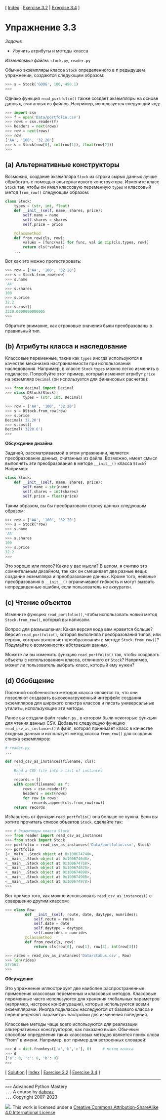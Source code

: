 \[ [Index](index.md) | [Exercise 3.2](ex3_2.md) | [Exercise 3.4](ex3_4.md) \]

# Упражнение 3.3

*Задачи:*

- Изучить атрибуты и методы класса

*Изменяемые файлы:* `stock.py`, `reader.py`

Обычно экземпляры класса `Stock` определенного в п
редыдущем упражнении, создаются следующим образом:

```python
>>> s = Stock('GOOG', 100, 490.1)
>>>
```

Однако функция `read_portfolio()`  также создает экземпляры на основе данных, 
считанных из файлов. Например, используется следующий код:

```python
>>> import csv
>>> f = open('Data/portfolio.csv')
>>> rows = csv.reader(f)
>>> headers = next(rows)
>>> row = next(rows)
>>> row
['AA', '100', '32.20']
>>> s = Stock(row[0], int(row[1]), float(row[2]))
>>>
```

## (a) Альтернативные конструкторы

Возможно, создание экземпляра `Stock` из строки сырых данных лучше обработать 
с помощью альтернативного конструктора. Измените класс `Stock` так, чтобы 
он имел классовую переменную `types` и классовый метод `from_row()` следующим образом:

```python
class Stock:
    types = (str, int, float)
    def __init__(self, name, shares, price):
        self.name = name
        self.shares = shares
        self.price = price

    @classmethod
    def from_row(cls, row):
        values = [func(val) for func, val in zip(cls.types, row)]
        return cls(*values)
    ...
```

Вот как это можно протестировать:

```python
>>> row = ['AA', '100', '32.20']
>>> s = Stock.from_row(row)
>>> s.name
'AA'
>>> s.shares
100
>>> s.price
32.2
>>> s.cost()
3220.0000000000005
>>>
```

Обратите внимание, как строковые значения были преобразованы в правильный тип.

## (b) Атрибуты класса и наследование

Классовые переменные, такие как `types` иногда используются в качестве механизма настраиваемости 
при использовании наследования. Например, в классе `Stock` `types` можно легко изменить в подклассе. 
Попробуйте этот пример, который изменяет атрибут `price` на экземпляр `Decimal` 
(он используется для финансовых расчетов):

```python
>>> from decimal import Decimal
>>> class DStock(Stock):
        types = (str, int, Decimal)

>>> row = ['AA', '100', '32.20']
>>> s = DStock.from_row(row)
>>> s.price
Decimal('32.20')
>>> s.cost()
Decimal('3220.0')
>>>
```

**Обсуждение дизайна**

Задачей, рассматриваемой в этом упражнении, является преобразование данных, считанных из файла. 
Возможно, имеет смысл выполнять эти преобразования в методе `__init__()` класса `Stock`? Например:

```python
class Stock:
    def __init__(self, name, shares, price):
        self.name = str(name)
        self.shares = int(shares)
        self.price = float(price)
```

Таким образом, вы бы преобразовали строку данных следующим образом:

```python
>>> row = ['AA', '100', '32.20']
>>> s = Stock(*row)
>>> s.name
'AA'
>>> s.shares
100
>>> s.price
32.2
>>>
```

Это хорошо или плохо? Какие у вас мысли? В целом, я считаю это сомнительным дизайном, 
так как он смешивает две разные вещи: создание экземпляра и преобразование данных. 
Кроме того, неявные преобразования в `__init__()` ограничивают гибкость и могут 
вызвать непредвиденные ошибки, если пользователь не аккуратен.

## (c) Чтение объектов

Измените функцию `read_portfolio()`, чтобы использовать новый метод `Stock.from_row()`, 
который вы написали.

Вопрос для размышления: Какая версия кода вам нравится больше? 
Версия `read_portfolio()`, которая выполняла преобразования типов, или версия, 
которая выполняет преобразования в методе `Stock.from_row()`?
Подумайте о возможностях абстракции данных.

Можете ли вы изменить функцию `read_portfolio()` так, чтобы создавать объекты 
с использованием класса, отличного от  `Stock`?  Например, может ли пользователь выбрать класс, который ему нужен?

## (d) Обобщение

Полезной особенностью методов класса является то, что они позволяют 
создавать высоконагруженный интерфейс создания экземпляров для широкого 
спектра классов и писать универсальные утилиты, использующие эти методы.

Ранее вы создали файл `reader.py` , в котором были некоторые функции для чтения данных CSV. 
Добавьте следующую функцию `read_csv_as_instances()` в файл, которая принимает класс в качестве 
входных данных и использует метод класса `from_row()` для создания списка экземпляров:

```python
# reader.py
...

def read_csv_as_instances(filename, cls):
    '''
    Read a CSV file into a list of instances
    '''
    records = []
    with open(filename) as f:
        rows = csv.reader(f)
        headers = next(rows)
        for row in rows:
            records.append(cls.from_row(row))
    return records
```

Избавьтесь от функции `read_portfolio()` она больше не нужна. Если вы хотите 
прочитать список объектов `Stock`, сделайте так:

```python
>>> # Экземпляры класса Stock
>>> from reader import read_csv_as_instances
>>> from stock import Stock
>>> portfolio = read_csv_as_instances('Data/portfolio.csv', Stock)
>>> portfolio
[<__main__.Stock object at 0x100674748>, 
<__main__.Stock object at 0x1006746d8>, 
<__main__.Stock object at 0x1006747b8>, 
<__main__.Stock object at 0x100674828>, 
<__main__.Stock object at 0x100674898>, 
<__main__.Stock object at 0x100674908>, 
<__main__.Stock object at 0x100674978>]
>>>
```

Вот пример того, как можно использовать `read_csv_as_instances()` с совершенно другим классом:

```python
>>> class Row:
         def __init__(self, route, date, daytype, numrides):
             self.route = route
             self.date = date
             self.daytype = daytype
             self.numrides = numrides
         @classmethod
         def from_row(cls, row):
             return cls(row[0], row[1], row[2], int(row[3]))

>>> rides = read_csv_as_instances('Data/ctabus.csv', Row)
>>> len(rides)
577563
>>>
```

**Обсуждение**

Это упражнение иллюстрирует две наиболее распространенные применения классовых переменных 
и классовых методов. Классовые переменные часто используются для хранения глобальных параметров 
(например, настроек конфигурации), которые используются всеми экземплярами. 
Иногда подклассы наследуются от базового класса и переопределяют параметры настройки 
для изменения поведения.

Классовые методы чаще всего используются для реализации альтернативных конструкторов, 
как показано выше. Обычным способом определения таких классовых методов является 
поиск слова "from" в имени. Например, вот пример для встроенных словарей:

```python
>>> d = dict.fromkeys(['a','b','c'], 0)     # метод класса
>>> d
{'a': 0, 'c': 0, 'b': 0}
>>>
```

\[ [Solution](soln3_3.md) | [Index](index.md) | [Exercise 3.2](ex3_2.md) | [Exercise 3.4](ex3_4.md) \]

----
`>>>` Advanced Python Mastery  
`...` A course by [dabeaz](https://www.dabeaz.com)  
`...` Copyright 2007-2023  

![](https://i.creativecommons.org/l/by-sa/4.0/88x31.png). This work is licensed under a [Creative Commons Attribution-ShareAlike 4.0 International License](http://creativecommons.org/licenses/by-sa/4.0/)
